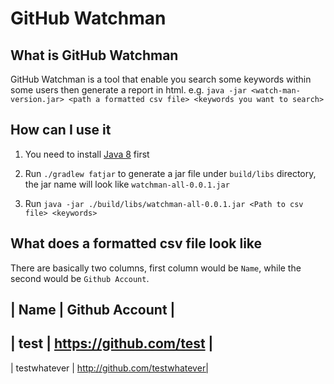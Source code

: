 # GitHub Watchman

## What is GitHub Watchman

GitHub Watchman is a tool that enable you search some keywords within some users then generate a report in html.
e.g. `java -jar <watch-man-version.jar> <path a formatted csv file> <keywords you want to search>`

## How can I use it

1. You need to install [Java 8](http://www.oracle.com/technetwork/java/javase/downloads/jdk8-downloads-2133151.html) first

2. Run `./gradlew fatjar` to generate a jar file under `build/libs` directory, the jar name will look like `watchman-all-0.0.1.jar`

3. Run `java -jar ./build/libs/watchman-all-0.0.1.jar <Path to csv file> <keywords>`

## What does a formatted csv file look like

There are basically two columns, first column would be `Name`, while the second would be `Github Account`.


| Name | Github Account                        |
------------------------------------------------
| test |  https://github.com/test              |
------------------------------------------------
| testwhatever | http://github.com/testwhatever|
